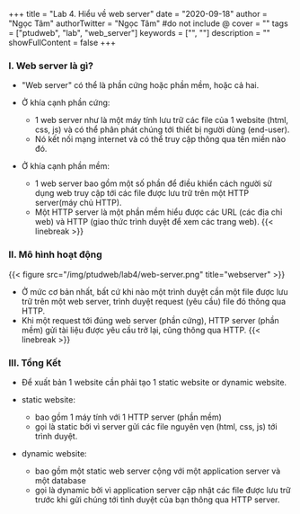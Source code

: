 +++
title = "Lab 4. Hiểu về web server"
date = "2020-09-18"
author = "Ngọc Tâm"
authorTwitter = "Ngọc Tâm" #do not include @
cover = ""
tags = ["ptudweb", "lab", "web_server"]
keywords = ["", ""]
description = ""
showFullContent = false
+++

### I. Web server là gì?
- "Web server" có thể là phần cứng hoặc phần mềm, hoặc cả hai.

- Ở khía cạnh phần cứng: 
  - 1 web server như là một máy tính lưu trữ các file của 1 website
(html, css, js) và có thể phân phát chúng tới thiết bị người dùng (end-user).
  - Nó kết nối mạng internet và có thể truy cập thông qua tên miền nào đó.

- Ở khía cạnh phần mềm:
  - 1 web server bao gồm một số phần để điều khiển cách người sử dụng web truy cập tới các file được lưu trữ trên một HTTP server(máy chủ HTTP). 
  - Một HTTP server là một phần mềm hiểu được các URL (các địa chỉ web) và HTTP (giao thức trình duyệt để xem các trang web).
{{< linebreak >}}

### II. Mô hình hoạt động
{{< figure src="/img/ptudweb/lab4/web-server.png" title="webserver" >}}
- Ở mức cơ bản nhất, bất cứ khi nào một trình duyệt cần một file được lưu trữ trên một web server, trình duyệt request (yêu cầu) file đó thông qua HTTP. 
- Khi một request tới đúng web server (phần cứng), HTTP server (phần mềm) gửi tài liệu được yêu cầu trở lại, cũng thông qua HTTP.
{{< linebreak >}}

### III. Tổng Kết
- Để xuất bản 1 website cần phải tạo 1 static website or dynamic website.

- static website: 
  - bao gồm 1 máy tính với 1 HTTP server (phần mềm)
  - gọi là static bởi vì server gửi các file nguyên vẹn (html, css, js) tới trình duyệt.

- dynamic website: 
  - bao gồm một static web server cộng với một application server và một database
  - gọi là dynamic bởi vì application server cập nhật các file được lưu trữ trước khi gửi chúng tới tình duyệt của bạn thông qua HTTP server.
